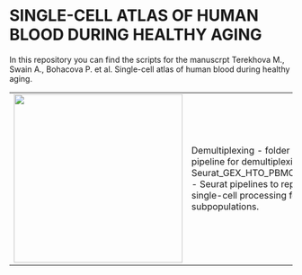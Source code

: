 # SINGLE-CELL ATLAS OF HUMAN BLOOD DURING HEALTHY AGING 

In this repository you can find the scripts for the manuscrpt Terekhova M., Swain A., Bohacova P. et al. Single-cell atlas of human blood during healthy aging.

<table style="width:100%">
 <tr style="height:300px">
    <td><img src="https://user-images.githubusercontent.com/55485726/209450705-139065bc-71ca-4055-90e8-a54c30a3b2a8.png" width="300" height="300"></td>
    <td>
     Demultiplexing - folder with Snakemake pipeline for demultiplexing. 
     Seurat_GEX_HTO_PBMC_subpopulations.R - Seurat pipelines to reproduce the single-cell processing for major PBMC subpopulations.
</td>
 </tr>
</table>

